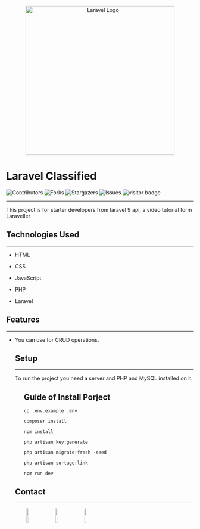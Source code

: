 <p align="center"><a href="https://laravel.com" target="_blank"><img src="https://raw.githubusercontent.com/laravel/art/master/logo-lockup/5%20SVG/2%20CMYK/1%20Full%20Color/laravel-logolockup-cmyk-red.svg" width="400" alt="Laravel Logo"></a></p>

<h1>Laravel Classified</h1>

![Contributors](https://img.shields.io/github/contributors/xkas01/laravel_api?color=dark-green) 
![Forks](https://img.shields.io/github/forks/xkas01/laravel_api?style=social) 
![Stargazers](https://img.shields.io/github/stars/xkas01/laravel_api?style=social) 
![Issues](https://img.shields.io/github/issues/xkas01/laravel_api) 
![visitor badge](https://visitor-badge.glitch.me/badge?page_id=xkas01.laravel_api&left_text=My%20Page%20Visitors)


<hr><p>This project is for starter developers from laravel 9 api, a video tutorial form Laraveller</p><h2>Technologies Used</h2>
<hr><ul>
<li>HTML</li>
</ul><ul>
<li>CSS</li>
</ul><ul>
<li>JavaScript</li>
</ul><ul>
<li>PHP</li>
</ul><ul>
<li>Laravel</li>
</ul><h2>Features</h2>
<hr><ul>
<li>You can use for CRUD operations.</li>
<h2>Setup</h2>
<hr><p>To run the project you need a server and PHP and MySQL installed on it.</p><ul>

## Guide of Install Porject


``` 
cp .env.example .env
```
``` 
composer install 
```
``` 
npm install 
```
``` 
php artisan key:generate
```
``` 
php artisan migrate:fresh -seed
```
``` 
php artisan sortage:link
```
``` 
npm run dev
```
</ul>
<h2>Contact</h2>
<hr>
<p>
<span style="margin-right: 30px;"></span><a href="http://www.linkedin.com/in/samandar-abdullayev-9b13891b7"><img target="_blank" src="https://cdn.jsdelivr.net/gh/devicons/devicon/icons/linkedin/linkedin-original.svg" style="width: 10%;"></a><span style="margin-right: 30px;"></span><a href="https://github.com/xkas01"><img target="_blank" src="https://cdn.jsdelivr.net/gh/devicons/devicon/icons/github/github-original.svg" style="width: 10%;"></a><span style="margin-right: 30px;"></span><a href="https://facebook.com/abdullayev.samandar.01"><img target="_blank" src="https://cdn.jsdelivr.net/gh/devicons/devicon/icons/facebook/facebook-original.svg" style="width: 10%;"></a></p></ul>
